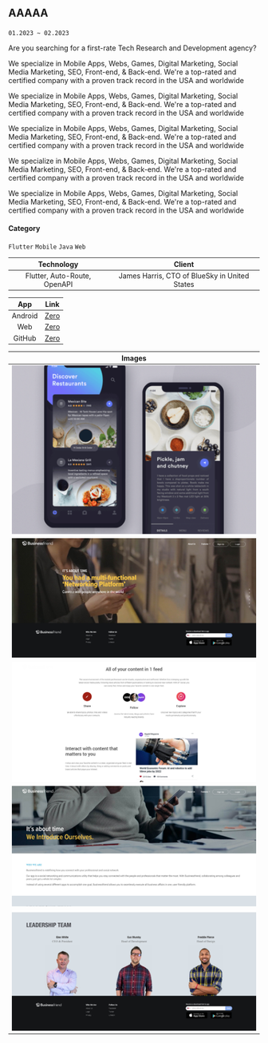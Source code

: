 ## AAAAA

`01.2023 ~ 02.2023`

Are you searching for a first-rate Tech Research and Development agency?

We specialize in Mobile Apps, Webs, Games, Digital Marketing, Social Media Marketing, SEO, Front-end, & Back-end. We're a top-rated and certified company with a proven track record in the USA and worldwide

We specialize in Mobile Apps, Webs, Games, Digital Marketing, Social Media Marketing, SEO, Front-end, & Back-end. We're a top-rated and certified company with a proven track record in the USA and worldwide

We specialize in Mobile Apps, Webs, Games, Digital Marketing, Social Media Marketing, SEO, Front-end, & Back-end. We're a top-rated and certified company with a proven track record in the USA and worldwide

We specialize in Mobile Apps, Webs, Games, Digital Marketing, Social Media Marketing, SEO, Front-end, & Back-end. We're a top-rated and certified company with a proven track record in the USA and worldwide

We specialize in Mobile Apps, Webs, Games, Digital Marketing, Social Media Marketing, SEO, Front-end, & Back-end. We're a top-rated and certified company with a proven track record in the USA and worldwide

#### Category

`Flutter` `Mobile` `Java` `Web`

|          Technology          |                    Client                     |
| :--------------------------: | :-------------------------------------------: |
| Flutter, Auto-Route, OpenAPI | James Harris, CTO of BlueSky in United States |

|   App   |                                          Link                                          |
| :-----: | :------------------------------------------------------------------------------------: |
| Android | [Zero](https://play.google.com/store/apps/details?id=com.zerofasting.zero&hl=en&gl=US) |
|   Web   | [Zero](https://play.google.com/store/apps/details?id=com.zerofasting.zero&hl=en&gl=US) |
| GitHub  | [Zero](https://play.google.com/store/apps/details?id=com.zerofasting.zero&hl=en&gl=US) |

|         Images         |
| :--------------------: |
|  ![](image/kiosk.png)  |
| ![](image/work001.jpg) |
| ![](image/work002.jpg) |
| ![](image/work003.jpg) |
| ![](image/work004.jpg) |
